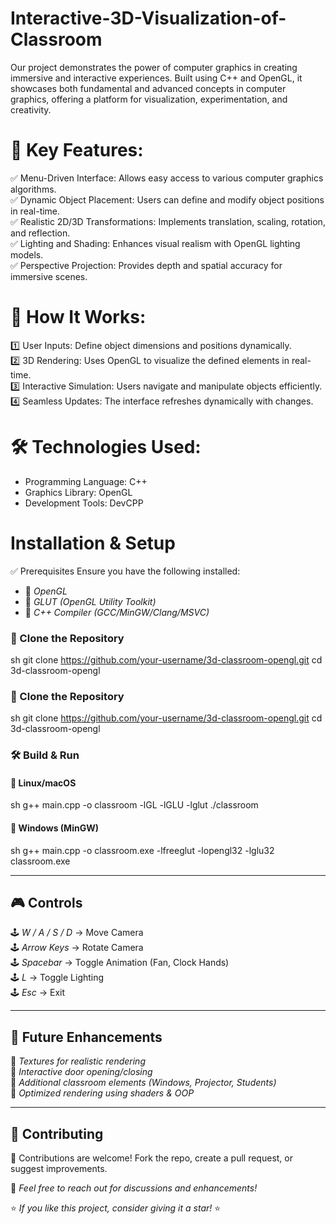 # Interactive-3D-Visualization-of-Classroom
Our project demonstrates the power of computer graphics in creating immersive and interactive experiences. Built using C++ and OpenGL, it showcases both fundamental and advanced concepts in computer graphics, offering a platform for visualization, experimentation, and creativity.

# 🚀 Key Features:

✅ Menu-Driven Interface: Allows easy access to various computer graphics algorithms.<br />
✅ Dynamic Object Placement: Users can define and modify object positions in real-time.<br />
✅ Realistic 2D/3D Transformations: Implements translation, scaling, rotation, and reflection.<br />
✅ Lighting and Shading: Enhances visual realism with OpenGL lighting models.<br />
✅ Perspective Projection: Provides depth and spatial accuracy for immersive scenes.

# 🎯 How It Works:

1️⃣ User Inputs: Define object dimensions and positions dynamically.<br />
2️⃣ 3D Rendering: Uses OpenGL to visualize the defined elements in real-time.<br />
3️⃣ Interactive Simulation: Users navigate and manipulate objects efficiently.<br />
4️⃣ Seamless Updates: The interface refreshes dynamically with changes.

# 🛠 Technologies Used:
- Programming Language: C++<br />
- Graphics Library: OpenGL<br />
- Development Tools: DevCPP

# Installation & Setup

✅ Prerequisites
Ensure you have the following installed:
- 🔹 *OpenGL*
- 🔹 *GLUT (OpenGL Utility Toolkit)*
- 🔹 *C++ Compiler (GCC/MinGW/Clang/MSVC)*

### 🔹 Clone the Repository  
sh
git clone https://github.com/your-username/3d-classroom-opengl.git
cd 3d-classroom-opengl



### 🔹 Clone the Repository
sh
git clone https://github.com/your-username/3d-classroom-opengl.git
cd 3d-classroom-opengl


### 🛠️ Build & Run
#### 🔹 Linux/macOS
sh
g++ main.cpp -o classroom -lGL -lGLU -lglut
./classroom


#### 🔹 Windows (MinGW)
sh
g++ main.cpp -o classroom.exe -lfreeglut -lopengl32 -lglu32
classroom.exe


---

## 🎮 Controls

🕹 *W / A / S / D* → Move Camera  
🕹 *Arrow Keys* → Rotate Camera  
🕹 *Spacebar* → Toggle Animation (Fan, Clock Hands)  
🕹 *L* → Toggle Lighting  
🕹 *Esc* → Exit  

---

## 🔮 Future Enhancements

🚀 *Textures for realistic rendering*  
🚀 *Interactive door opening/closing*  
🚀 *Additional classroom elements (Windows, Projector, Students)*  
🚀 *Optimized rendering using shaders & OOP*  

---

## 🤝 Contributing

👥 Contributions are welcome! Fork the repo, create a pull request, or suggest improvements.  

📩 *Feel free to reach out for discussions and enhancements!*  

⭐ *If you like this project, consider giving it a star!* ⭐
